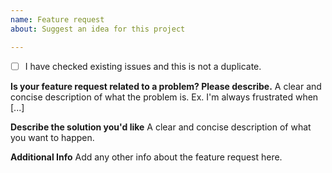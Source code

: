 ```yaml
---
name: Feature request
about: Suggest an idea for this project

---
```


- [ ] I have checked existing issues and this is not a duplicate.

**Is your feature request related to a problem? Please describe.**
A clear and concise description of what the problem is. Ex. I'm always frustrated when [...]

**Describe the solution you'd like**
A clear and concise description of what you want to happen.

**Additional Info**
Add any other info about the feature request here.
